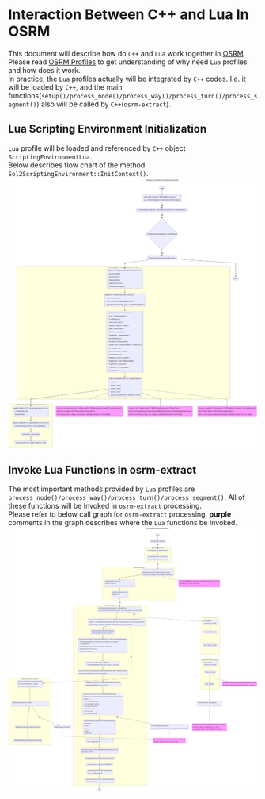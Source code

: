 # Interaction Between C++ and Lua In OSRM
This document will describe how do `C++` and `Lua` work together in [OSRM](https://github.com/Project-OSRM/osrm-backend).     
Please read [OSRM Profiles](https://github.com/Project-OSRM/osrm-backend/blob/master/docs/profiles.md) to get understanding of why need `Lua` profiles and how does it work.     
In practice, the `Lua` profiles actually will be integrated by `C++` codes. I.e. it will be loaded by `C++`, and the main functions(`setup()/process_node()/process_way()/process_turn()/process_segment()`) also will be called by `C++`(`osrm-extract`).     

## Lua Scripting Environment Initialization
`Lua` profile will be loaded and referenced by `C++` object `ScriptingEnvironmentLua`.     
Below describes flow chart of the method `Sol2ScriptingEnvironment::InitContext()`.     
![ScriptingEnvironmentLua Initialization Call Graph](../graph/scripting_environment_lua_initialization_call_graph.mmd.png)

## Invoke Lua Functions In osrm-extract
The most important methods provided by `Lua` profiles are `process_node()/process_way()/process_turn()/process_segment()`. All of these functions will be Invoked in `osrm-extract` processing.     
Please refer to below call graph for `osrm-extract` processing, **purple** comments in the graph describes where the `Lua` functions be Invoked.      
![osrm-extract Startup and Process Call Graph](../graph/osrm-extract_startup_and_process_callgraph.mmd.png)

